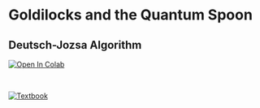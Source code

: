 # Goldilocks and the Quantum Spoon

## Deutsch-Jozsa Algorithm

[![Open In Colab](https://colab.research.google.com/assets/colab-badge.svg)](https://colab.research.google.com/github/splch/quantum-tales/blob/master/code/Deutsch-Jozsa%20Algorithm/Deutsch-Jozsa%20Algorithm.ipynb)

<br>

[![Textbook](https://img.shields.io/badge/learn%20more-qiskit-purple?style=for-the-badge)](https://qiskit.org/textbook/ch-algorithms/deutsch-jozsa.html)
